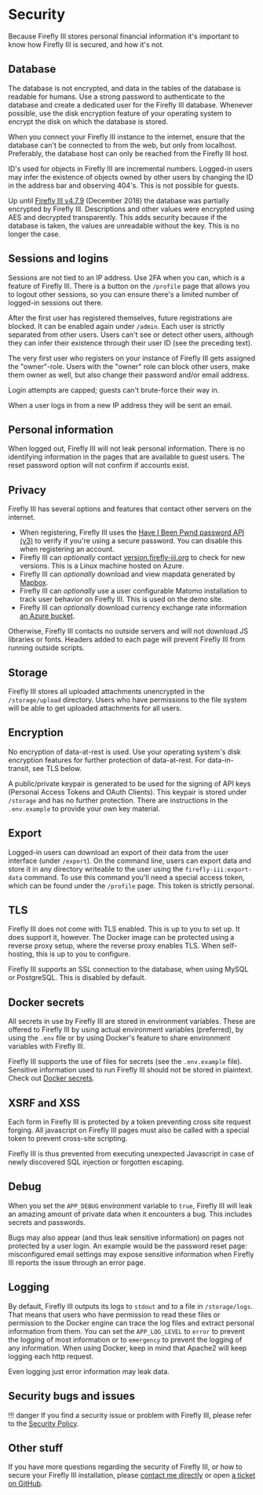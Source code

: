 # Security

Because Firefly III stores personal financial information it's important to know how Firefly III is secured, and how it's not.

## Database

The database is not encrypted, and data in the tables of the database is readable for humans. Use a strong password to authenticate to the database and create a dedicated user for the Firefly III database. Whenever possible, use the disk encryption feature of your operating system to encrypt the disk on which the database is stored. 

When you connect your Firefly III instance to the internet, ensure that the database can't be connected to from the web, but only from localhost. Preferably, the database host can only be reached from the Firefly III host.

ID's used for objects in Firefly III are incremental numbers. Logged-in users may infer the existence of objects owned by other users by changing the ID in the address bar and observing 404's. This is not possible for guests.

Up until [Firefly III v4.7.9](https://github.com/firefly-iii/firefly-iii/releases/tag/4.7.9) (December 2018) the database was partially encrypted by Firefly III. Descriptions and other values were encrypted using AES and decrypted transparently. This adds security because if the database is taken, the values are unreadable without the key. This is no longer the case.

## Sessions and logins

Sessions are not tied to an IP address. Use 2FA when you can, which is a feature of Firefly III. There is a button on the `/profile` page that allows you to logout other sessions, so you can ensure there's a limited number of logged-in sessions out there.

After the first user has registered themselves, future registrations are blocked. It can be enabled again under `/admin`. Each user is strictly separated from other users. Users can't see or detect other users, although they can infer their existence through their user ID (see the preceding text).

The very first user who registers on your instance of Firefly III gets assigned the "owner"-role. Users with the "owner" role can block other users, make them owner as well, but also change their password and/or email address.

Login attempts are capped; guests can't brute-force their way in.

When a user logs in from a new IP address they will be sent an email.

## Personal information

When logged out, Firefly III will not leak personal information. There is no identifying information in the pages that are available to guest users. The reset password option will not confirm if accounts exist.

## Privacy

Firefly III has several options and features that contact other servers on the internet.

- When registering, Firefly III uses the [Have I Been Pwnd password API (v3)](https://haveibeenpwned.com/API/v3#PwnedPasswords) to verify if you're using a secure password. You can disable this when registering an account.
- Firefly III can *optionally* contact [version.firefly-iii.org](https://version.firefly-iii.org) to check for new versions. This is a Linux machine hosted on Azure.
- Firefly III can *optionally* download and view mapdata generated by [Mapbox](https://www.mapbox.com/).
- Firefly III can *optionally* use a user configurable Matomo installation to track user behavior on Firefly III. This is used on the demo site.
- Firefly III can *optionally* download currency exchange rate information [an Azure bucket](https://github.com/firefly-iii/exchange-rates).

Otherwise, Firefly III contacts no outside servers and will not download JS libraries or fonts. Headers added to each page will prevent Firefly III from running outside scripts.

## Storage

Firefly III stores all uploaded attachments unencrypted in the `/storage/upload` directory. Users who have permissions to the file system will be able to get uploaded attachments for all users.

## Encryption

No encryption of data-at-rest is used. Use your operating system's disk encryption features for further protection of data-at-rest. For data-in-transit, see TLS below.

A public/private keypair is generated to be used for the signing of API keys (Personal Access Tokens and OAuth Clients). This keypair is stored under `/storage` and has no further protection. There are instructions in the `.env.example` to provide your own key material.

## Export

Logged-in users can download an export of their data from the user interface (under `/export`). On the command line, users can export data and store it in any directory writeable to the user using the `firefly-iii:export-data` command. To use this command you'll need a special access token, which can be found under the `/profile` page. This token is strictly personal.

## TLS

Firefly III does not come with TLS enabled. This is up to you to set up. It does support it, however. The Docker image can be protected using a reverse proxy setup, where the reverse proxy enables TLS. When self-hosting, this is up to you to configure.

Firefly III supports an SSL connection to the database, when using MySQL or PostgreSQL. This is disabled by default.

## Docker secrets

All secrets in use by Firefly III are stored in environment variables. These are offered to Firefly III by using actual environment variables (preferred), by using the `.env` file or by using Docker's feature to share environment variables with Firefly III.

Firefly III supports the use of files for secrets (see the `.env.example` file). Sensitive information used to run Firefly III should not be stored in plaintext. Check out [Docker secrets](https://docs.docker.com/engine/swarm/secrets/).

## XSRF and XSS

Each form in Firefly III is protected by a token preventing cross site request forging. All javascript on Firefly III pages must also be called with a special token to prevent cross-site scripting.

Firefly III is thus prevented from executing unexpected Javascript in case of newly discovered SQL injection or forgotten escaping.

## Debug

When you set the `APP_DEBUG` environment variable to `true`, Firefly III will leak an amazing amount of private data when it encounters a bug. This includes secrets and passwords.

Bugs may also appear (and thus leak sensitive information) on pages not protected by a user login. An example would be the password reset page: misconfigured email settings may expose sensitive information when Firefly III reports the issue through an error page.

## Logging

By default, Firefly III outputs its logs to `stdout` and to a file in `/storage/logs`. That means that users who have permission to read these files or permission to the Docker engine can trace the log files and extract personal information from them. You can set the `APP_LOG_LEVEL` to `error` to prevent the logging of most information or to `emergency` to prevent the logging of any information. When using Docker, keep in mind that Apache2 will keep logging each http request.

Even logging just error information may leak data.

## Security bugs and issues

!!! danger
    If you find a security issue or problem with Firefly III, please refer to the [Security Policy](https://github.com/firefly-iii/firefly-iii/security/policy).

## Other stuff

If you have more questions regarding the security of Firefly III, or how to secure your Firefly III installation, please [contact me directly](mailto:james@firefly-iii.org) or open [a ticket on GitHub](https://github.com/firefly-iii/firefly-iii/issues/new/choose).


